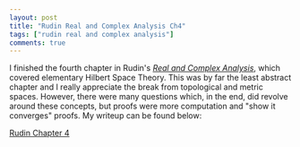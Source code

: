 ```yaml
---
layout: post
title: "Rudin Real and Complex Analysis Ch4"
tags: ["rudin real and complex analysis"]
comments: true
---
```


I finished the fourth chapter in Rudin's [*Real and Complex Analysis*](https://www.mheducation.com/highered/product/real-complex-analysis-rudin/M0070542341.html), which covered elementary Hilbert Space Theory. This was by far the least abstract chapter and I really appreciate the break from topological and metric spaces. However, there were many questions which, in the end, did revolve around these concepts, but proofs were more computation and "show it converges" proofs. My writeup can be found below:

[Rudin Chapter 4]({{site.baseurl}}/pdfs/rudin_rc_analysis/Rudin_Ch4.pdf)
